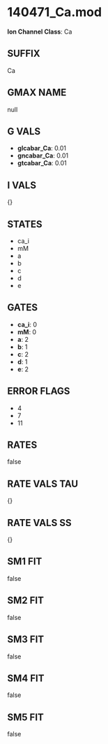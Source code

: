 # 140471_Ca.mod

**Ion Channel Class**: Ca

## SUFFIX

Ca

## GMAX NAME

null

## G VALS

- **glcabar_Ca**: 0.01
- **gncabar_Ca**: 0.01
- **gtcabar_Ca**: 0.01

## I VALS

{}

## STATES

- ca_i
- mM
- a
- b
- c
- d
- e

## GATES

- **ca_i**: 0
- **mM**: 0
- **a**: 2
- **b**: 1
- **c**: 2
- **d**: 1
- **e**: 2

## ERROR FLAGS

- 4
- 7
- 11

## RATES

false

## RATE VALS TAU

{}

## RATE VALS SS

{}

## SM1 FIT

false

## SM2 FIT

false

## SM3 FIT

false

## SM4 FIT

false

## SM5 FIT

false
